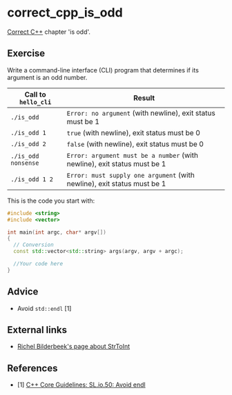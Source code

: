 # correct_cpp_is_odd

[Correct C++](https://github.com/richelbilderbeek/correct_cpp) chapter 'is odd'.

## Exercise

Write a command-line interface (CLI) program that determines if its argument is an odd number.

Call to `hello_cli`|Result
---|---
`./is_odd`|`Error: no argument` (with newline), exit status must be 1
`./is_odd 1`|`true` (with newline), exit status must be 0
`./is_odd 2`|`false` (with newline), exit status must be 0
`./is_odd nonsense`|`Error: argument must be a number` (with newline), exit status must be 1
`./is_odd 1 2`|`Error: must supply one argument` (with newline), exit status must be 1

This is the code you start with:

```c++
#include <string>
#include <vector>

int main(int argc, char* argv[])
{
  // Conversion
  const std::vector<std::string> args(argv, argv + argc);

  //Your code here
}
```

## Advice

 * Avoid `std::endl` [1]

## External links

 * [Richel Bilderbeek's page about StrToInt](https://github.com/richelbilderbeek/cpp/blob/master/content/CppStrToInt.md)

## References

 * [1] [C++ Core Guidelines: SL.io.50: Avoid endl](https://github.com/isocpp/CppCoreGuidelines/blob/master/CppCoreGuidelines.md#Rio-endl)
